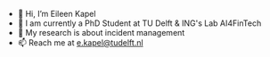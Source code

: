 - 👋 Hi, I’m Eileen Kapel
- 👀 I am currently a PhD Student at TU Delft & ING's Lab AI4FinTech 
- 🌱 My research is about incident management 
- 📫 Reach me at e.kapel@tudelft.nl

<!---
ekapel22/ekapel22 is a ✨ special ✨ repository because its `README.md` (this file) appears on your GitHub profile.
You can click the Preview link to take a look at your changes.
--->
